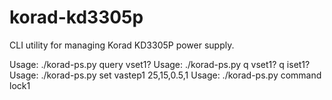 # korad-kd3305p
CLI utility for managing Korad KD3305P power supply.

Usage: ./korad-ps.py query vset1?
Usage: ./korad-ps.py q vset1? q iset1? 
Usage: ./korad-ps.py set vastep1 25,15,0.5,1 
Usage: ./korad-ps.py command lock1 


